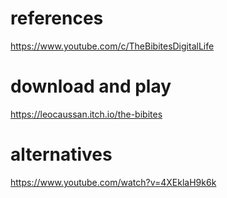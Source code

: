 # references
https://www.youtube.com/c/TheBibitesDigitalLife
# download and play
https://leocaussan.itch.io/the-bibites 
# alternatives
https://www.youtube.com/watch?v=4XEklaH9k6k 
